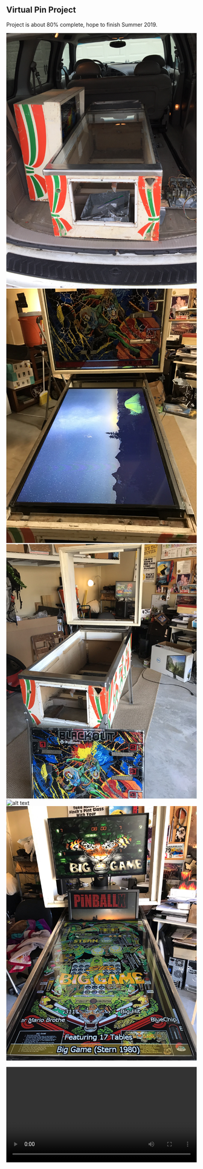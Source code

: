 ## Virtual Pin Project

Project is about 80% complete, hope to finish Summer 2019.


![alt text](/vpin_pics/vp1.JPG "1")
![alt text](/vpin_pics/vp2.jpeg "2")
![alt text](/vpin_pics/vp3.jpeg "3")
![alt text](/vpin_pics/vp4.jpeg"4")
![alt text](/vpin_pics/vp5.png "5")

<div class="myvideo">
   <video  style="display:block; width:100%; height:auto;" autoplay controls loop="loop">
       <source src="{{ site.baseurl }}/Pin_Videos/simpsons.mp4" type="video/mp4" />
      <source src="{{ site.baseurl }}/Pin_Videos/baseball.mp4" type="video/mp4" />
      <source src="{{ site.baseurl }}/Pin_Videos/abra.mp4" type="video/mp4" />
          </video>
</div>
